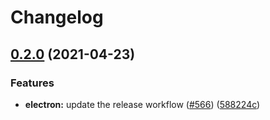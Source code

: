 # Changelog

## [0.2.0](https://www.github.com/ocavue/rino/compare/v0.1.0...v0.2.0) (2021-04-23)


### Features

* **electron:** update the release workflow ([#566](https://www.github.com/ocavue/rino/issues/566)) ([588224c](https://www.github.com/ocavue/rino/commit/588224cb43447a2dc5fc994706006f7f1b0110d9))
